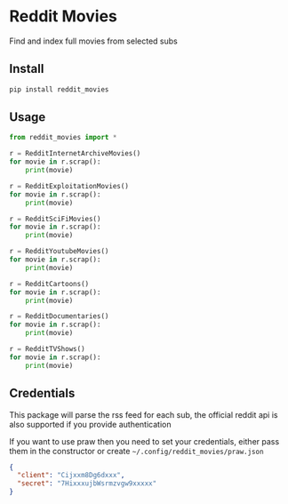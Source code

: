 # Reddit Movies

Find and index full movies from selected subs

## Install

```bash
pip install reddit_movies
```

## Usage

```python
from reddit_movies import *

r = RedditInternetArchiveMovies()
for movie in r.scrap():
    print(movie)

r = RedditExploitationMovies()
for movie in r.scrap():
    print(movie)

r = RedditSciFiMovies()
for movie in r.scrap():
    print(movie)

r = RedditYoutubeMovies()
for movie in r.scrap():
    print(movie)

r = RedditCartoons()
for movie in r.scrap():
    print(movie)

r = RedditDocumentaries()
for movie in r.scrap():
    print(movie)

r = RedditTVShows()
for movie in r.scrap():
    print(movie)
```

## Credentials

This package will parse the rss feed for each sub, the official reddit api is also supported if you provide authentication

If you want to use praw then you need to set your credentials, either pass them in the constructor or create `~/.config/reddit_movies/praw.json`
```json
{
  "client": "Cijxxm8Dg6dxxx",
  "secret": "7HixxxujbWsrmzvgw9xxxxx"
}
```
